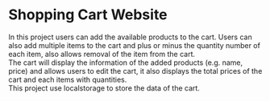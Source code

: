 <h1><b>Shopping Cart Website</b></h1>

In this project users can add the available products to the cart. Users can also add multiple items to the cart and plus or minus the quantity number of each item, also allows removal of the item from the cart. 
<br/>
The cart will display the information of the added products (e.g. name, price) and allows users to edit the cart, it also displays the total prices of the cart and each items with quantities.
<br/>
This project use localstorage to store the data of the cart. 
 
 
